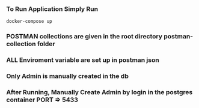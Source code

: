 ### To Run Application Simply Run

    docker-compose up

### POSTMAN collections are given in the root directory postman-collection folder

### ALL Enviroment variable are set up in postman json

### Only Admin is manually created in the db

### After Running, Manually Create Admin by login in the postgres container PORT => 5433

